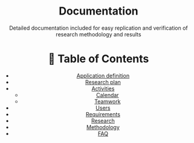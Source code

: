 <div align="center">

  <h1>Documentation</h1>
  
  <p>
    Detailed documentation included for easy replication and verification of research methodology and results
  </p>

<!-- Table of Contents -->
# :notebook_with_decorative_cover: Table of Contents

- [Application definition](https://github.com/DarozZero/Fmat-Proyect)
- [Research plan](https://github.com/DarozZero/Fmat-Proyect)
- [Activities](https://github.com/DarozZero/Fmat-Proyect)
  * [Calendar](https://github.com/DarozZero/Fmat-Proyect)
  * [Teamwork](https://github.com/DarozZero/Fmat-Proyect)
- [Users](https://github.com/DarozZero/Fmat-Proyect)
- [Requirements](https://github.com/DarozZero/Fmat-Proyect)
- [Research](https://github.com/DarozZero/Fmat-Proyect)
- [Methodology](https://github.com/DarozZero/Fmat-Proyect)
- [FAQ](https://github.com/DarozZero/Fmat-Proyect)



